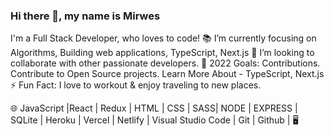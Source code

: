 ### Hi there 👋, my name is Mirwes

I'm a Full Stack Developer, who loves to code!
📚 I’m currently focusing on Algorithms, Building web applications, TypeScript, Next.js
👯 I’m looking to collaborate with other passionate developers.
🥅 2022 Goals: Contributions. Contribute to Open Source projects. Learn More About - TypeScript, Next.js
⚡ Fun Fact: I love to workout & enjoy traveling to new places.

🌐 JavaScript |React | Redux | HTML | CSS | SASS| NODE | EXPRESS | SQLite | Heroku | Vercel | Netlify |
Visual Studio Code | Git | Github | 🖥
